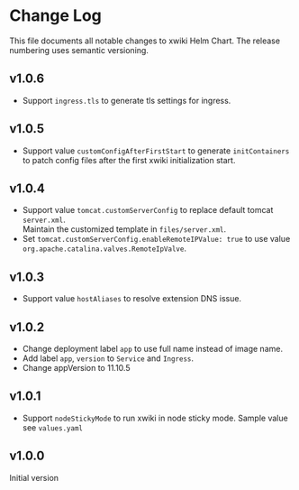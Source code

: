 # Change Log

This file documents all notable changes to xwiki Helm Chart. The release numbering uses semantic versioning.

## v1.0.6

* Support `ingress.tls` to generate tls settings for ingress.

## v1.0.5

* Support value `customConfigAfterFirstStart` to generate `initContainers` to patch config files after the first xwiki initialization start.

## v1.0.4

* Support value `tomcat.customServerConfig` to replace default tomcat `server.xml`.  
  Maintain the customized template in `files/server.xml`.
* Set `tomcat.customServerConfig.enableRemoteIPValue: true` to use value `org.apache.catalina.valves.RemoteIpValve`. 

## v1.0.3

* Support value `hostAliases` to resolve extension DNS issue.

## v1.0.2

* Change deployment label `app` to use full name instead of image name.
* Add label `app`, `version` to `Service` and `Ingress`.
* Change appVersion to 11.10.5

## v1.0.1

* Support `nodeStickyMode` to run xwiki in node sticky mode. Sample value see `values.yaml`

## v1.0.0

Initial version